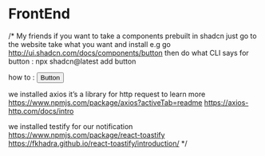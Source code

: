 # FrontEnd
/*
My friends if you want to take a components prebuilt in shadcn just go to the website take what you want and install 
e.g 
go http://ui.shadcn.com/docs/components/button
then do what CLI says
for button :
npx shadcn@latest add button

how to :
<Button variant="outline">Button</Button>


we installed axios it’s a library for http request
to learn more
https://www.npmjs.com/package/axios?activeTab=readme
https://axios-http.com/docs/intro

we installed testify for our notification
https://www.npmjs.com/package/react-toastify
https://fkhadra.github.io/react-toastify/introduction/
*/
